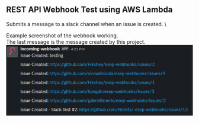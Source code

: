 ## REST API Webhook Test using AWS Lambda

Submits a message to a slack channel when an issue is created. \

Example screenshot of the webhook working.\
The last message is the message created by this project.
![Alt text](/img/slackMessage.png "Slack Message")
